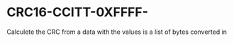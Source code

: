 # CRC16-CCITT-0XFFFF-
Calculete the CRC from a data with the values is a list of bytes converted in 
